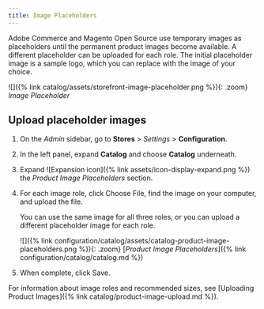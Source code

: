 ```yaml
---
title: Image Placeholders
---
```


Adobe Commerce and Magento Open Source use temporary images as placeholders until the permanent product images become available. A different placeholder can be uploaded for each role. The initial placeholder image is a sample logo, which you can replace with the image of your choice.

![]({% link catalog/assets/storefront-image-placeholder.png %}){: .zoom}
_Image Placeholder_

## Upload placeholder images

1. On the _Admin_ sidebar, go to **Stores** > _Settings_ > **Configuration**.

1. In the left panel, expand **Catalog** and choose **Catalog** underneath.

1. Expand ![Expansion icon]({% link assets/icon-display-expand.png %}) the _Product Image Placeholders_ section.

1. For each image role, click <span class="btn">Choose File</span>, find the image on your computer, and upload the file.

   You can use the same image for all three roles, or you can upload a different placeholder image for each role.

    ![]({% link configuration/catalog/assets/catalog-product-image-placeholders.png %}){: .zoom}
    [_Product Image Placeholders_]({% link configuration/catalog/catalog.md %})

1. When complete, click <span class="btn">Save</span>.

For information about image roles and recommended sizes, see [Uploading Product Images]({% link catalog/product-image-upload.md %}).
